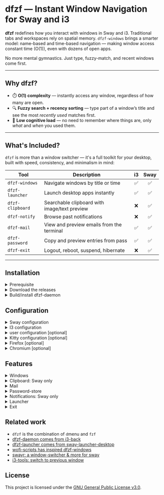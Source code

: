 # dfzf — Instant Window Navigation for Sway and i3

**dfzf** redefines how you interact with windows in Sway and i3. Traditional tabs and workspaces rely on spatial memory. `dfzf-windows` brings a smarter model: name-based and time-based navigation — making window access constant time (O(1)), even with dozens of open apps.

No more mental gymnastics. Just type, fuzzy-match, and recent windows come first.

---
## Why dfzf?

- ⏱️ **O(1) complexity** — instantly access any window, regardless of how many are open.
- 🔍 **Fuzzy search + recency sorting** — type part of a window’s title and see the most *recently used* matches first.
- 🧠 **Low cognitive load** — no need to remember where things are, only *what* and *when* you used them.

---

## What's Included?

`dfzf` is more than a window switcher — it's a full toolkit for your desktop, built with speed, consistency, and minimalism in mind:

| Tool             | Description                                  | i3 | Sway |
|------------------|----------------------------------------------|:--:|:----:|
| `dfzf-windows`   | Navigate windows by title or time            | ✅ | ✅   |
| `dfzf-launcher`  | Launch desktop apps instantly                | ✅ | ✅   |
| `dfzf-clipboard` | Searchable clipboard with image/text preview | ❌ | ✅   |
| `dfzf-notify`    | Browse past notifications                    | ❌ | ✅   |
| `dfzf-mail`      | View and preview emails from the terminal    | ✅ |  ✅   |
| `dfzf-password`  | Copy and preview entries from pass           | ✅ | ✅   |
| `dfzf-exit`      | Logout, reboot, suspend, hibernate           | ❌ | ✅   |

---


## Installation





<details>
  <summary>
Prerequisite
  </summary>

- sway or i3
- fzf 
- jq version >= 1.7
- gawk for dfzf-launcher
- kitty version >= 0.41.1 OR alacritty OR foot
- fd-find for dfzf-password
- himalaya for dfzf-mail
- batcat for dfzf-clipboard
- mako for dfzf-notif
- wl-clipboard, cliphist for dfzf-clipboard
- rust to compile the dfzf-daemon and dfzf-mark

Also be sure `fzf` is accessible from sway/i3, by moving it to `/usr/local/bin/` (instead of default `~/.cargo/bin` place)
  or  setup sway/i3 path correctly
  ```
#~/.config/sway/config
set $PATH /usr/local/bin:/opt/bin:$PATH
  ```
</details>

<details>
  <summary>
    Download the releases
  </summary>

- [Download/copy](https://github.com/parisni/dfzf/releases) the binaries into `/usr/local/bin/` or anywhere in your PATH.
- [Download the deb package](https://github.com/parisni/dfzf/releases), and `sudo dpkg -i` it on debian/ubuntu.
</details>

<details>
<summary>Build/install dfzf-daemon</summary>

```bash
cd dfzf-utils
curl https://sh.rustup.rs -sSf | sh
rustup update nightly
cargo +nightly build --release
sudo cp target/release/dfzf-{daemon,mark} /usr/local/bin/
```
</details>

## Configuration

<details>

<summary>Sway configuration</summary>

```bash
exec --no-startup-id dfzf-daemon
exec wl-paste --watch cliphist -max-items 5000 store
exec mako

set $term kitty -1
#set $term foot
#set $term alacritty

#set $dfzf_term foot --app-id=dfzf-popup -e
set $dfzf_term kitty -1 --class=dfzf-popup -e
bindsym $mod+Tab    exec $dfzf_term dfzf-windows
bindsym $mod+o      exec $dfzf_term dfzf-launcher
bindsym $mod+h      exec $dfzf_term dfzf-notifs
bindsym $mod+i      exec $dfzf_term dfzf-clipboard
bindsym $mod+m      exec $dfzf_term dfzf-mail
bindsym $mod+p      exec $dfzf_term dfzf-password
bindsym $mod+F1     exec $dfzf_term dfzf-exit
for_window [app_id="^dfzf-popup$"] floating enable, sticky enable, resize set 60 ppt 70 ppt, border pixel 6

# optional: hide the tabs
font pango:monospace 0.001
default_border none
default_floating_border none
titlebar_padding 1
titlebar_border_thickness 0
```
</details>
<details>

<summary>I3 configuration</summary>

```bash
exec --no-startup-id dfzf-daemon

set $term kitty -1
#set $term foot
#set $term alacritty

#set $dfzf_term foot --app-id=dfzf-popup -e
set $dfzf_term kitty -1 --class=dfzf-popup -e
bindsym $mod+Tab    exec $dfzf_term dfzf-windows
bindsym $mod+o      exec $dfzf_term dfzf-launcher
bindsym $mod+h      exec $dfzf_term dfzf-notifs
bindsym $mod+i      exec $dfzf_term dfzf-clipboard
bindsym $mod+m      exec $dfzf_term dfzf-mail
bindsym $mod+p      exec $dfzf_term dfzf-password
bindsym $mod+F1     exec $dfzf_term dfzf-exit
for_window [class="^dfzf-popup$"] floating enable, sticky enable, resize set 60 ppt 70 ppt, border pixel 6

# optional: hide the tabs
font pango:monospace 0
default_border none
default_floating_border none

# only if you rely on i3status
bar {
	font pango:monospace 10 # needed 
	status_command i3status
}
```
</details>

<details>
  <summary>user configuration [optional]</summary>

  you can override default configurations:
  ```bash
# ~/.config/dfzf/dfzf.conf

exit_options=(
"l: Lock (swaylock)"
"e: Restart GDM"
"s: Lock and Suspend"
"r: Reboot"
"S: Shutdown"
"h: Hibernate"
)

exit_cmd_l='swaylock -e -F -f -k -c 000000'
exit_cmd_e='sudo /usr/bin/systemctl restart gdm'
exit_cmd_s='swaylock -e -F -f -k -c 000000 && systemctl suspend'
exit_cmd_r='sudo reboot'
exit_cmd_S='shutdown now'
exit_cmd_h='sudo /bin/systemctl hibernate'


#remove pattern from the window's title
windows_title_rm_pattern=' —[^—]*?— Mozilla Firefox'
windows_app_id_map_json='{"evolution": "mail", "kitty": "terminal", "jetbrains-idea-ce": "jetbrains"}'
windows_glyph_rules_json='[
{ "field": "name", "regex": "vim\\b", "glyph": " " },
{ "field": "app_id", "regex": "terminal", "glyph": " " },
{ "field": "app_id", "regex": "firefox", "glyph": " " },
{ "field": "app_id", "regex": "jetbrains", "glyph": " " },
{ "field": "app_id", "regex": "gimp", "glyph": " " },
{ "field": "app_id", "regex": "thunar|nautilus", "glyph": " " },
{ "field": "app_id", "regex": "thunderbird|evolution|geary|mailspring|k9mail|mail", "glyph": " " },
{ "glyph": " " }
]'

```

</details>

<details>
  <summary>Kitty configuration [optional]</summary>

```bash
#~/.config/kitty/kitty.conf
confirm_os_window_close 0
allow_remote_control yes
listen_on unix:/tmp/kitty
```

Windows terminal preview in kitty:

the terminal preview compares the i3/sway window title with the kitty title. In some case there is duplicates, and we cannot determinate the right terminal. So the current hack is to add 2 random characters to the title so that they get unique. For that, you will have to disable kitty title handling and tweak the shell title. Here for zsh:

```bash
#~/.config/kitty/kitty.conf
shell_integration no-title
```

tweak zsh:
```bash
# ~/.oh-my-zsh/lib/termsupport.zsh
  case "$TERM" in
    cygwin|xterm*|putty*|rxvt*|konsole*|ansi|mlterm*|alacritty*|st*|foot*|contour*)
      print -Pn "\e]2;${2:q} /$(< /dev/urandom tr -dc A-Za-z0-9 | head -c 2)\a" # set window name
      print -Pn "\e]1;${1:q} /$(< /dev/urandom tr -dc A-Za-z0-9 | head -c 2)\a" # set tab name
```

</details>




<details>
  <summary>
 Firefox [optional]
  </summary>

Install the below extensions:
- tabs are windows: no tabs anymore in FF, just regular windows
- hostname in windows title: adds the url in the title, useful to search

</details>

<details>
  <summary>
 Chromium [optional]
  </summary>

Install the below extensions:
- TODO
- TODO

</details>


## Features

<details>
  <summary>
    Windows
  </summary>

- windows ordered by last access
- cycle previous window
- Return: focus window
- focus window with enter
- ctrl-k: kill window
- terminal scrollback preview (kitty only)
- ctrl-u: toggle urgent  (yellow color)
- ctrl-i: toggle important (red color)
- ctrl-j: preview windows
- escape: return to current windows (works after previews)

  ```bash
    sudo apt install jq
  ```
</details>






<details>
  <summary>
 Clipboard: Sway only
  </summary>

- content preview with bat
- image preview with kitten

  ```bash
    sudo apt install jq cliphist wl-clipboard batcat
  ```
</details>

<details>
  <summary>
Mail
  </summary>

  - list latest mails
  - preview text mails
  - ctrl-j: preview html mails in the browser
  
  ```bash
    sudo apt install jq himalaya
  ```
</details>

<details>
  <summary>
Password-store
  </summary>

  - Return: copy content
  - ctrl-j: preview content
 
  ```bash
    sudo apt install pass wl-clipboard
  ```
</details>

<details>
  <summary>
 Notifications: Sway only
  </summary>

  - list notification ordered
  - Return: notification action
  - ctrl-k: kill notification
  
  ```bash
    sudo apt install jq mako-notifier
  ```
</details>

<details>
  <summary>
 Launcher
  </summary>

  - list desktop applications
  - fire application
  
  ```bash
    sudo apt install jq gawk
  ```
</details>

<details>
  <summary>
    Exit
  </summary>

  - hibernate
  - reboot
  - shutdown
  - logout
</details>

## Related work

- `dfzf` is the combination of `d`menu and `fzf` 
- [dfzf-daemon comes from i3-back](https://github.com/Cretezy/i3-back)
- [dfzf-launcher comes from sway-launcher-desktop](https://github.com/Biont/sway-launcher-desktop/tree/master)
- [wofi-scripts has inspired dfzf-windows](https://github.com/tobiaspc/wofi-scripts)
- [swayr: a window-switcher & more for sway](https://sr.ht/~tsdh/swayr/)
- [i3-tools: switch to previous window](https://github.com/dinAlt/i3-tools)


## License

This project is licensed under the [GNU General Public License v3.0](https://www.gnu.org/licenses/gpl-3.0.html).
